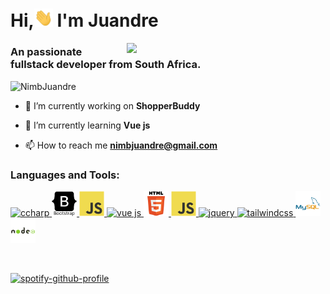 <h1 align="left">Hi,<img src="https://raw.githubusercontent.com/ABSphreak/ABSphreak/master/gifs/Hi.gif" width="30px" /> I'm Juandre</h1>
<img align="right" src="https://c.tenor.com/NWe-ebuFnF8AAAAC/one-punch-man-one.gif" width="318"/>
<h3 align="left">An passionate fullstack developer from South Africa.</h3>

<p align="left"> <img src="https://komarev.com/ghpvc/?username=NimbJuandre&label=Profile%20views&color=0e75b6&style=flat" alt="NimbJuandre" /> </p>

- 🔭 I’m currently working on **ShopperBuddy**

- 🌱 I’m currently learning **Vue js**

- 📫 How to reach me **nimbjuandre@gmail.com**


<h3 align="left">Languages and Tools:</h3>
<p align="left"> <a href="https://www.w3schools.com/cs/" target="_blank"> <img src="https://raw.githubusercontent.com/jmnote/z-icons/master/svg/csharp.svg" alt="ccharp" width="40" height="40"/> </a> <a href="https://getbootstrap.com" target="_blank"> <img src="https://raw.githubusercontent.com/devicons/devicon/master/icons/bootstrap/bootstrap-plain-wordmark.svg" alt="bootstrap" width="40" height="40"/> </a> <a href="https://developer.mozilla.org/en-US/docs/Web/JavaScript" target="_blank"> <img src="https://raw.githubusercontent.com/devicons/devicon/master/icons/javascript/javascript-original.svg" alt="javascript" width="40" height="40"/> </a> <a href="https://vuejs.org/" target="_blank"> <img src="https://cdn.jsdelivr.net/gh/devicons/devicon/icons/vuejs/vuejs-original.svg" alt="vue js" width="40" height="40"/> </a> <a href="https://www.w3.org/html/" target="_blank"> <img src="https://raw.githubusercontent.com/devicons/devicon/master/icons/html5/html5-original-wordmark.svg" alt="html5" width="40" height="40"/> </a> <a href="https://developer.mozilla.org/en-US/docs/Web/JavaScript" target="_blank"> <img src="https://raw.githubusercontent.com/devicons/devicon/master/icons/javascript/javascript-original.svg" alt="javascript" width="40" height="40"/> </a> <a href="https://jquery.com/" target="_blank"> <img src="https://cdn.jsdelivr.net/gh/devicons/devicon/icons/jquery/jquery-plain-wordmark.svg" alt="jquery" width="40" height="40"/> </a> <a href="https://tailwindcss.com/" target="_blank"> <img src="https://cdn.jsdelivr.net/gh/devicons/devicon/icons/tailwindcss/tailwindcss-original-wordmark.svg" alt="tailwindcss" width="40" height="40"/> </a> <a href="https://www.mysql.com/" target="_blank"> <img src="https://raw.githubusercontent.com/devicons/devicon/master/icons/mysql/mysql-original-wordmark.svg" alt="mysql" width="40" height="40"/> </a> <a href="https://nodejs.org" target="_blank"> <img src="https://raw.githubusercontent.com/devicons/devicon/master/icons/nodejs/nodejs-original-wordmark.svg" alt="nodejs" width="40" height="40"/> </a> </p>

&nbsp;

[<p align="left">![spotify-github-profile](https://spotify-github-profile.vercel.app/api/view?uid=31zye4wk6k3lt334y2igx2ipnqtq&cover_image=true&theme=default)](https://open.spotify.com/user/31zye4wk6k3lt334y2igx2ipnqtq)</p>
